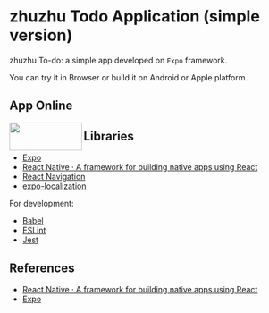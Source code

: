 # zhuzhu Todo Application (simple version)

zhuzhu To-do: a simple app developed on `Expo` framework.

You can try it in Browser or build it on Android or Apple platform.


## App Online

<a href="https://play.google.com/store/apps/details?id=org.zhuzhu.todoSimple"><img src="https://play.google.com/intl/en_us/badges/static/images/badges/en_badge_web_generic.png" align="left" height="50" width="130" ></a>


## Libraries

* [Expo](https://expo.io/)
* [React Native · A framework for building native apps using React](https://reactnative.dev/)
* [React Navigation](https://reactnavigation.org/)
* [expo-localization](https://docs.expo.io/versions/latest/sdk/localization/)

For development:
* [Babel](https://babeljs.io/)
* [ESLint](https://eslint.org/)
* [Jest](https://jestjs.io/)


## References

* [React Native · A framework for building native apps using React](https://reactnative.dev/)
* [Expo](https://expo.io/)

